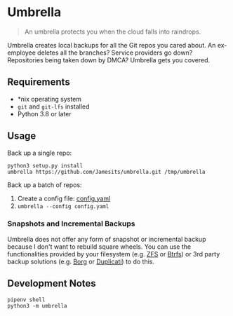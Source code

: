 # Umbrella

> An umbrella protects you when the cloud falls into raindrops.

Umbrella creates local backups for all the Git repos you cared about. An ex-employee deletes all the branches? Service providers go down? Repositories being taken down by DMCA? Umbrella gets you covered.

## Requirements

* *nix operating system
* `git` and `git-lfs` installed
* Python 3.8 or later

## Usage

Back up a single repo:

```shell
python3 setup.py install
umbrella https://github.com/Jamesits/umbrella.git /tmp/umbrella
```

Back up a batch of repos:

1. Create a config file: [config.yaml](doc/example/config.yaml)
1. `umbrella --config config.yaml`

### Snapshots and Incremental Backups

Umbrella does not offer any form of snapshot or incremental backup because I don't want to rebuild square wheels. You can use the functionalities provided by your filesystem (e.g. [ZFS](https://zfsonlinux.org/) or [Btrfs](https://btrfs.wiki.kernel.org/index.php/Main_Page)) or 3rd party backup solutions (e.g. [Borg](https://borgbackup.readthedocs.io/) or [Duplicati](https://www.duplicati.com/)) to do this.

## Development Notes

```shell
pipenv shell
python3 -m umbrella
```
